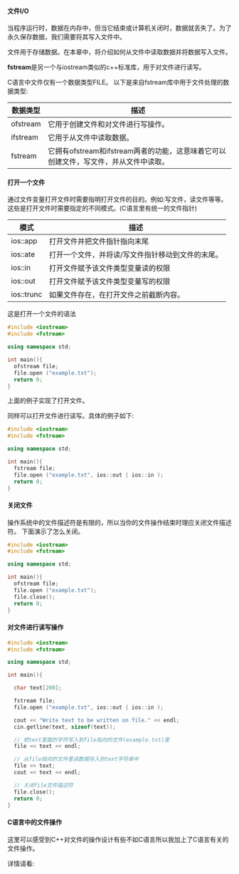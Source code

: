 #### 文件I/O

当程序运行时，数据在内存中，但当它结束或计算机关闭时，数据就丢失了。为了永久保存数据，我们需要将其写入文件中。

文件用于存储数据。在本章中，将介绍如何从文件中读取数据并将数据写入文件。

**fstream**是另一个与iostream类似的c++标准库，用于对文件进行读写。

C语言中文件仅有一个数据类型FILE。
以下是来自fstream库中用于文件处理的数据类型:

| 数据类型  | 描述                           |
| -------  | ------------------------------ |
| ofstream | 它用于创建文件和对文件进行写操作。 |
| ifstream | 它用于从文件中读取数据。          |
| fstream  | 它拥有ofstream和ifstream两者的功能，这意味着它可以创建文件，写文件，并从文件中读取。   |

#### 打开一个文件

通过文件变量打开文件时需要指明打开文件的目的。例如:写文件，读文件等等。这些是打开文件时需要指定的不同模式。(C语言里有统一的文件指针) 

| 模式 | 描述                           |
| -------  | ------------------------------ |
| ios::app | 打开文件并把文件指针指向末尾     |
| ios::ate | 打开一个文件，并将读/写文件指针移动到文件的末尾。|
| ios::in  | 打开文件赋予该文件类型变量读的权限 |
| ios::out | 打开文件赋予该文件类型变量写的权限 |
| ios::trunc | 如果文件存在，在打开文件之前截断内容。 |

这是打开一个文件的语法
```C++
#include <iostream>
#include <fstream>

using namespace std;

int main(){
  ofstream file;
  file.open ("example.txt");
  return 0;
}
```
上面的例子实现了打开文件。

同样可以打开文件进行读写。具体的例子如下:
```C++
#include <iostream>
#include <fstream>

using namespace std;

int main(){
  fstream file;
  file.open ("example.txt", ios::out | ios::in );
  return 0;
}
```

#### 关闭文件

操作系统中的文件描述符是有限的，所以当你的文件操作结束时理应关闭文件描述符。
下面演示了怎么关闭。

```C++
#include <iostream>
#include <fstream>

using namespace std;

int main(){
  ofstream file;
  file.open ("example.txt");
  file.close();
  return 0;
}
```

#### 对文件进行读写操作

```C++
#include <iostream>
#include <fstream>

using namespace std;

int main(){

  char text[200];

  fstream file;
  file.open ("example.txt", ios::out | ios::in );

  cout << "Write text to be written on file." << endl;
  cin.getline(text, sizeof(text));

  // 把text里面的字符写入到file指向的文件(example.txt)里
  file << text << endl;

  // 从file指向的文件里读数据存入到text字符串中
  file >> text;
  cout << text << endl;

  // 关闭file文件描述符
  file.close();
  return 0;
}

```

#### C语言中的文件操作

这里可以感受到C++对文件的操作设计有些不如C语言所以我加上了C语言有关的文件操作。

详情请看: